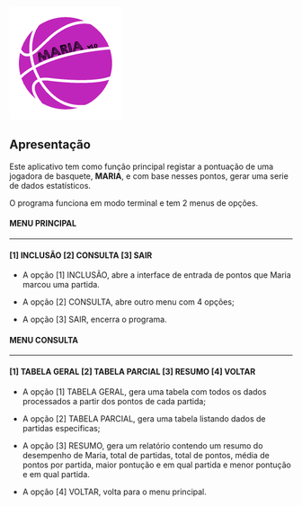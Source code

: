 ![MARIA V1.0](https://github.com/mrcbnu/Projeto_Maria/blob/master/html/LOGO%20MARIA.png)

## Apresentação

Este aplicativo tem como função principal registar a pontuação de uma jogadora de basquete, **MARIA**, e com base nesses pontos, gerar uma serie de dados estatísticos.

O programa funciona em modo terminal e tem 2 menus de opções.

#### MENU PRINCIPAL
***
#### [1] INCLUSÃO [2] CONSULTA [3] SAIR

* A opção [1] INCLUSÃO, abre a interface de entrada de pontos que Maria marcou uma partida.

* A opção [2] CONSULTA, abre outro menu com 4 opções;

* A opção [3] SAIR, encerra o programa.

#### MENU CONSULTA
***
#### [1] TABELA GERAL [2] TABELA PARCIAL [3] RESUMO [4] VOLTAR

* A opção [1] TABELA GERAL, gera uma tabela com todos os dados processados a partir dos pontos de cada partida;

* A opção [2] TABELA PARCIAL, gera uma tabela listando dados de partidas especificas;

* A opção [3] RESUMO, gera um relatório contendo um resumo do desempenho de Maria, total de partidas, total de pontos, média de pontos por partida, maior pontução e em qual partida e menor pontução e em qual partida.

* A opção [4] VOLTAR, volta para o menu principal.
